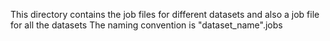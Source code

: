 This directory contains the job files for different datasets and also a job file for all the datasets
The naming convention is "dataset_name".jobs
